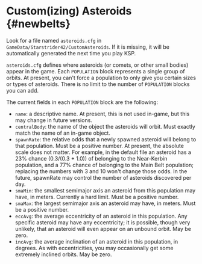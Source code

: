 Custom(izing) Asteroids                         {#newbelts}
============

Look for a file named `asteroids.cfg` in `GameData/Starstrider42/CustomAsteroids`. If it is missing, it will be automatically generated the next time you play KSP.

`asteroids.cfg` defines where asteroids (or comets, or other small bodies) appear in the game. Each `POPULATION` block represents a single group of orbits. At present, you can't force a population to only give you certain sizes or types of asteroids. There is no limit to the number of `POPULATION` blocks you can add.

The current fields in each `POPULATION` block are the following:

* `name`: a descriptive name. At present, this is not used in-game, but this may change in future versions.
* `centralBody`: the name of the object the asteroids will orbit. Must exactly match the name of an 
    in-game object.
* `spawnRate`: the relative odds that a newly spawned asteroid will belong to that population. Must be a 
    positive number. At present, the absolute scale does not matter. For example, in the default file an 
    asteroid has a 23% chance (0.3/(0.3 + 1.0)) of belonging to the Near-Kerbin population, and a 77% 
    chance of belonging to the Main Belt population; replacing the numbers with 3 and 10 won't change 
    those odds. In the future, spawnRate may control the number of asteroids discovered per day.
* `smaMin`: the smallest semimajor axis an asteroid from this population may have, in meters. Currently a 
    hard limit. Must be a positive number.
* `smaMax`: the largest semimajor axis an asteroid may have, in meters. Must be a positive number.
* `eccAvg`: the average eccentricity of an asteroid in this population. Any specific asteroid may have 
    any eccentricity; it is possible, though very unlikely, that an asteroid will even appear on an 
    unbound orbit. May be zero.
* `incAvg`: the average inclination of an asteroid in this population, in degrees. As with eccentricities, 
    you may occasionally get some extremely inclined orbits. May be zero.

